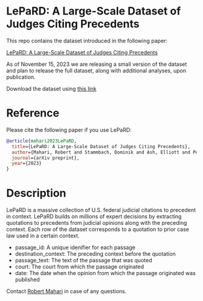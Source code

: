 # LePaRD: A Large-Scale Dataset of Judges Citing Precedents

This repo contains the dataset introduced in the following paper:

[LePaRD: A Large-Scale Dataset of Judges Citing Precedents](tbd)

As of November 15, 2023 we are releasing a small version of the dataset and plan to release the full dataset, along with additional analyses, upon publication.

Download the dataset using [this link](https://drive.google.com/drive/folders/1TLdgeWBRQ2l1CpRYDmp8ppImrm87rHV3?usp=sharing)

# Reference

Please cite the following paper if you use LePaRD:

```bibtex
@article{mahari2023LePaRD,
  title={LePaRD: A Large-Scale Dataset of Judges Citing Precedents},
  author={Mahari, Robert and Stammbach, Dominik and Ash, Elliott and Pentland, Alex'Sandy'},
  journal={arXiv preprint},
  year={2023}
}
```


# Description

LePaRD is a massive collection of U.S. federal judicial citations to precedent in context. LePaRD builds on millions of expert decisions by extracting quotations to precedents from judicial opinions along with the preceding context. Each row of the dataset corresponds to a quotation to prior case law used in a certain context.

- passage_id: A unique idenifier for each passage
- destination_context: The preceding context before the quotation
- passage_text: The text of the passage that was quoted
- court: The court from which the passage originated
- date: The date when the opinion from which the passage originated was published

Contact [Robert Mahari](www.robertmahari.com) in case of any questions.


